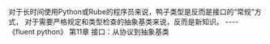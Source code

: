 对于长时间使用Python或Rube的程序员来说，鸭子类型是反而是接口的“常规”方式，
对于需要严格规定和类型检查的抽象基类来说，反而是新知识。 ----《fluent python》 第11章 接口：从协议到抽象基类